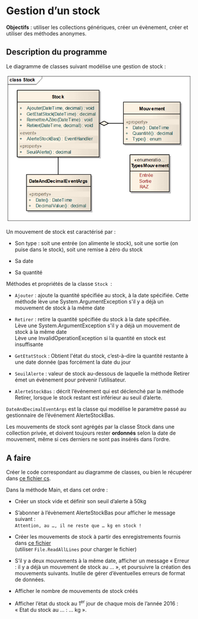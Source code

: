 # Gestion d’un stock

**Objectifs** : utiliser les collections génériques, créer un évènement,
créer et utiliser des méthodes anonymes.

## Description du programme

Le diagramme de classes suivant modélise une gestion de stock :

![Diagramme de classe gestion d'un stock](images/gestion-stock.png)

Un mouvement de stock est caractérisé par :

-  Son type : soit une entrée (on alimente le stock), soit une sortie
   (on puise dans le stock), soit une remise à zéro du stock

-  Sa date

-  Sa quantité

Méthodes et propriétés de la classe `Stock `:

-  `Ajouter` : ajoute la quantité spécifiée au stock, à la date
   spécifiée. Cette méthode lève une System.ArgumentException s'il y a
   déjà un mouvement de stock à la même date

-  `Retirer` : retire la quantité spécifiée du stock à la date
   spécifiée.  
   Lève une System.ArgumentException s'il y a déjà un mouvement de stock
   à la même date  
   Lève une InvalidOperationException si la quantité en stock est
   insuffisante

-  `GetEtatStock` : Obtient l'état du stock, c’est-à-dire la quantité
   restante à une date donnée (pas forcément la date du jour

-  `SeuilAlerte` : valeur de stock au-dessous de laquelle la méthode
   Retirer émet un évènement pour prévenir l’utilisateur.

-  `AlerteStockBas` : décrit l’événement qui est déclenché par la
   méthode Retirer, lorsque le stock restant est inférieur au seuil
   d’alerte.

`DateAndDecimalEventArgs` est la classe qui modélise le paramètre
passé au gestionnaire de l’événement AlerteStockBas.

Les mouvements de stock sont agrégés par la classe Stock dans une
collection privée, et doivent toujours rester **ordonnés** selon la date
de mouvement, même si ces derniers ne sont pas insérés dans l’ordre.

## A faire

Créer le code correspondant au diagramme de classes, ou bien le
récupérer dans [ce fichier cs](csharp-exos/fichiers/stock.cs ':ignore').

Dans la méthode Main, et dans cet ordre :

-  Créer un stock vide et définir son seuil d’alerte à 50kg

-  S’abonner à l’évènement AlerteStockBas pour afficher le message
   suivant :  
   `Attention, au …, il ne reste que … kg en stock !`

-  Créer les mouvements de stock à partir des enregistrements fournis
   dans [ce fichier](csharp-exos/fichiers/MouvementsStock.txt ':ignore')  
   (utiliser `File.ReadAllLines` pour charger le    fichier)

-  S’il y a deux mouvements à la même date, afficher un message « Erreur
   : il y a déjà un mouvement de stock au … », et poursuivre la création
   des mouvements suivants. Inutile de gérer d’éventuelles erreurs de
   format de données.

-  Afficher le nombre de mouvements de stock créés

-  Afficher l’état du stock au 1<sup>er</sup> jour de chaque mois de
   l’année 2016 : « Etat du stock au … : … kg ».